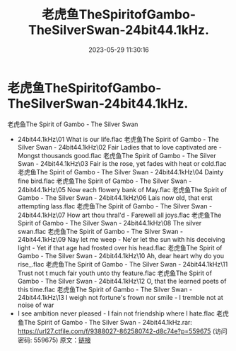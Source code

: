 ﻿---
title: 老虎鱼TheSpiritofGambo-TheSilverSwan-24bit44.1kHz.
date: 2023-05-29 11:30:16
categories: 外语音乐
tags: 外语音乐
---
# 老虎鱼TheSpiritofGambo-TheSilverSwan-24bit44.1kHz.

老虎鱼The Spirit of Gambo - The Silver Swan
- 24bit44.1kHz\01 What is our life.flac
老虎鱼The Spirit of Gambo - The Silver Swan - 24bit44.1kHz\02 Fair
Ladies that to love captivated are - Mongst thousands good.flac
老虎鱼The Spirit of Gambo - The Silver Swan - 24bit44.1kHz\03 Fair
is the rose, yet fades with heat or cold.flac
老虎鱼The Spirit of Gambo - The Silver Swan - 24bit44.1kHz\04
Dainty fine bird.flac
老虎鱼The Spirit of Gambo - The Silver Swan - 24bit44.1kHz\05 Now
each flowery bank of May.flac
老虎鱼The Spirit of Gambo - The Silver Swan - 24bit44.1kHz\06 Lais
now old, that erst attempting lass.flac
老虎鱼The Spirit of Gambo - The Silver Swan - 24bit44.1kHz\07 How
art thou thral'd - Farewell all joys.flac
老虎鱼The Spirit of Gambo - The Silver Swan - 24bit44.1kHz\08 The
silver swan.flac
老虎鱼The Spirit of Gambo - The Silver Swan - 24bit44.1kHz\09 Nay
let me weep - Ne'er let the sun with his deceiving light - Yet if
that age had frosted over his head.flac
老虎鱼The Spirit of Gambo - The Silver Swan - 24bit44.1kHz\10 Ah,
dear heart why do you rise_.flac
老虎鱼The Spirit of Gambo - The Silver Swan - 24bit44.1kHz\11 Trust
not t much fair youth unto thy feature.flac
老虎鱼The Spirit of Gambo - The Silver Swan - 24bit44.1kHz\12 O,
that the learned poets of this time.flac
老虎鱼The Spirit of Gambo - The Silver Swan - 24bit44.1kHz\13 I
weigh not fortune's frown nor smile - I tremble not at noise of war
- I see ambition never pleased - I fain not friendship where I
hate.flac
老虎鱼The Spirit of Gambo - The Silver Swan - 24bit44.1kHz.rar:
https://url27.ctfile.com/f/9388027-862580742-d8c74e?p=559675
(访问密码: 559675)
原文：[链接](https://blog.sina.com.cn/s/blog_1647c7e760103123g.html)